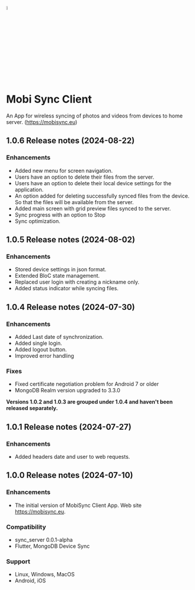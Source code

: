 <img src="https://mobisync.eu/img/logo.svg" alt="MobiSync of Take Control - Software & Infrastructure" width="5%">

# Mobi Sync Client 
An App for wireless syncing of photos and videos from devices to home server. (https://mobisync.eu)

## 1.0.6 Release notes (2024-08-22)

### Enhancements
* Added new menu for screen navigation.
* Users have an option to delete their files from the server.
* Users have an option to delete their local device settings for the application.
* An option added for deleting successfully synced files from the device. So that the files will be available from the server.
* Added main screen with grid preview files synced to the server.
* Sync progress with an option to Stop
* Sync optimization.

## 1.0.5 Release notes (2024-08-02)

### Enhancements
* Stored device settings in json format.
* Extended BloC state management.
* Replaced user login with creating a nickname only.
* Added status indicator while syncing files.

## 1.0.4 Release notes (2024-07-30)

### Enhancements
* Added Last date of synchronization.
* Added single login.
* Added logout button.
* Improved error handling

### Fixes
* Fixed certificate negotiation problem for Android 7 or older
* MongoDB Realm version upgraded to 3.3.0

**Versions 1.0.2 and 1.0.3 are grouped under 1.0.4 and haven't been released separately.**

## 1.0.1 Release notes (2024-07-27)

### Enhancements
* Added headers date and user to web requests.

## 1.0.0 Release notes (2024-07-10)

### Enhancements
* The initial version of MobiSync Client App. Web site https://mobisync.eu.

### Compatibility
* sync_server 0.0.1-alpha
* Flutter, MongoDB Device Sync

### Support
* Linux, Windows, MacOS
* Android, iOS